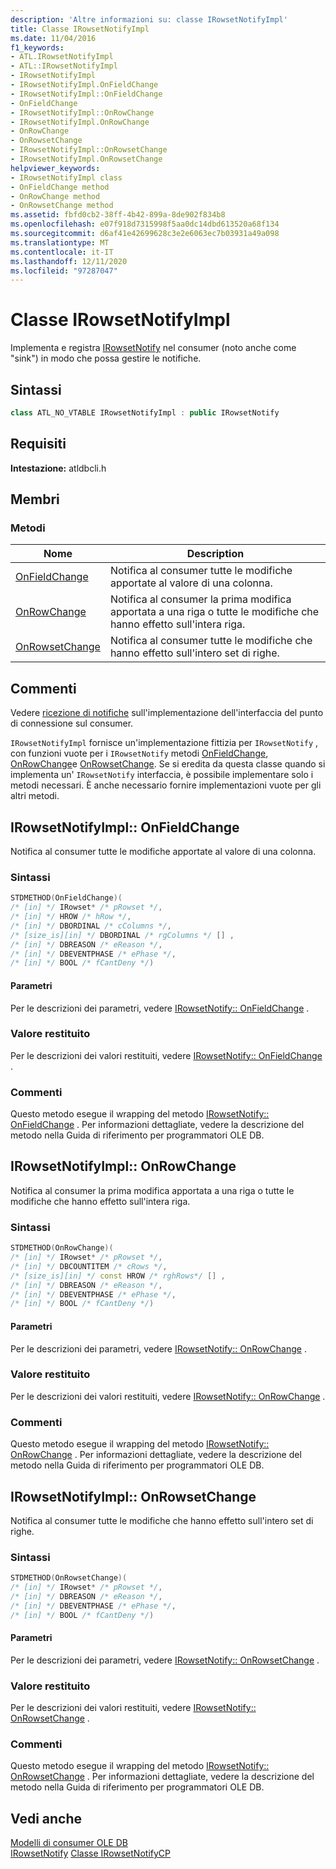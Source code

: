 ```yaml
---
description: 'Altre informazioni su: classe IRowsetNotifyImpl'
title: Classe IRowsetNotifyImpl
ms.date: 11/04/2016
f1_keywords:
- ATL.IRowsetNotifyImpl
- ATL::IRowsetNotifyImpl
- IRowsetNotifyImpl
- IRowsetNotifyImpl.OnFieldChange
- IRowsetNotifyImpl::OnFieldChange
- OnFieldChange
- IRowsetNotifyImpl::OnRowChange
- IRowsetNotifyImpl.OnRowChange
- OnRowChange
- OnRowsetChange
- IRowsetNotifyImpl::OnRowsetChange
- IRowsetNotifyImpl.OnRowsetChange
helpviewer_keywords:
- IRowsetNotifyImpl class
- OnFieldChange method
- OnRowChange method
- OnRowsetChange method
ms.assetid: fbfd0cb2-38ff-4b42-899a-8de902f834b8
ms.openlocfilehash: e07f918d7315998f5aa0dc14dbd613520a68f134
ms.sourcegitcommit: d6af41e42699628c3e2e6063ec7b03931a49a098
ms.translationtype: MT
ms.contentlocale: it-IT
ms.lasthandoff: 12/11/2020
ms.locfileid: "97287047"
---
```

# <a name="irowsetnotifyimpl-class"></a>Classe IRowsetNotifyImpl

Implementa e registra [IRowsetNotify](/previous-versions/windows/desktop/ms712959(v=vs.85)) nel consumer (noto anche come "sink") in modo che possa gestire le notifiche.

## <a name="syntax"></a>Sintassi

```cpp
class ATL_NO_VTABLE IRowsetNotifyImpl : public IRowsetNotify
```

## <a name="requirements"></a>Requisiti

**Intestazione:** atldbcli.h

## <a name="members"></a>Membri

### <a name="methods"></a>Metodi

| Nome | Description |
|-|-|
|[OnFieldChange](#onfieldchange)|Notifica al consumer tutte le modifiche apportate al valore di una colonna.|
|[OnRowChange](#onrowchange)|Notifica al consumer la prima modifica apportata a una riga o tutte le modifiche che hanno effetto sull'intera riga.|
|[OnRowsetChange](#onrowsetchange)|Notifica al consumer tutte le modifiche che hanno effetto sull'intero set di righe.|

## <a name="remarks"></a>Commenti

Vedere [ricezione di notifiche](../../data/oledb/receiving-notifications.md) sull'implementazione dell'interfaccia del punto di connessione sul consumer.

`IRowsetNotifyImpl` fornisce un'implementazione fittizia per `IRowsetNotify` , con funzioni vuote per i `IRowsetNotify` metodi [OnFieldChange](/previous-versions/windows/desktop/ms715961(v=vs.85)), [OnRowChange](/previous-versions/windows/desktop/ms722694(v=vs.85))e [OnRowsetChange](/previous-versions/windows/desktop/ms722669(v=vs.85)). Se si eredita da questa classe quando si implementa un' `IRowsetNotify` interfaccia, è possibile implementare solo i metodi necessari. È anche necessario fornire implementazioni vuote per gli altri metodi.

## <a name="irowsetnotifyimplonfieldchange"></a><a name="onfieldchange"></a> IRowsetNotifyImpl:: OnFieldChange

Notifica al consumer tutte le modifiche apportate al valore di una colonna.

### <a name="syntax"></a>Sintassi

```cpp
STDMETHOD(OnFieldChange)(
/* [in] */ IRowset* /* pRowset */,
/* [in] */ HROW /* hRow */,
/* [in] */ DBORDINAL /* cColumns */,
/* [size_is][in] */ DBORDINAL /* rgColumns */ [] ,
/* [in] */ DBREASON /* eReason */,
/* [in] */ DBEVENTPHASE /* ePhase */,
/* [in] */ BOOL /* fCantDeny */)
```

#### <a name="parameters"></a>Parametri

Per le descrizioni dei parametri, vedere [IRowsetNotify:: OnFieldChange](/previous-versions/windows/desktop/ms715961(v=vs.85)) .

### <a name="return-value"></a>Valore restituito

Per le descrizioni dei valori restituiti, vedere [IRowsetNotify:: OnFieldChange](/previous-versions/windows/desktop/ms715961(v=vs.85)) .

### <a name="remarks"></a>Commenti

Questo metodo esegue il wrapping del metodo [IRowsetNotify:: OnFieldChange](/previous-versions/windows/desktop/ms715961(v=vs.85)) . Per informazioni dettagliate, vedere la descrizione del metodo nella Guida di riferimento per programmatori OLE DB.

## <a name="irowsetnotifyimplonrowchange"></a><a name="onrowchange"></a> IRowsetNotifyImpl:: OnRowChange

Notifica al consumer la prima modifica apportata a una riga o tutte le modifiche che hanno effetto sull'intera riga.

### <a name="syntax"></a>Sintassi

```cpp
STDMETHOD(OnRowChange)(
/* [in] */ IRowset* /* pRowset */,
/* [in] */ DBCOUNTITEM /* cRows */,
/* [size_is][in] */ const HROW /* rghRows*/ [] ,
/* [in] */ DBREASON /* eReason */,
/* [in] */ DBEVENTPHASE /* ePhase */,
/* [in] */ BOOL /* fCantDeny */)
```

#### <a name="parameters"></a>Parametri

Per le descrizioni dei parametri, vedere [IRowsetNotify:: OnRowChange](/previous-versions/windows/desktop/ms722694(v=vs.85)) .

### <a name="return-value"></a>Valore restituito

Per le descrizioni dei valori restituiti, vedere [IRowsetNotify:: OnRowChange](/previous-versions/windows/desktop/ms722694(v=vs.85)) .

### <a name="remarks"></a>Commenti

Questo metodo esegue il wrapping del metodo [IRowsetNotify:: OnRowChange](/previous-versions/windows/desktop/ms722694(v=vs.85)) . Per informazioni dettagliate, vedere la descrizione del metodo nella Guida di riferimento per programmatori OLE DB.

## <a name="irowsetnotifyimplonrowsetchange"></a><a name="onrowsetchange"></a> IRowsetNotifyImpl:: OnRowsetChange

Notifica al consumer tutte le modifiche che hanno effetto sull'intero set di righe.

### <a name="syntax"></a>Sintassi

```cpp
STDMETHOD(OnRowsetChange)(
/* [in] */ IRowset* /* pRowset */,
/* [in] */ DBREASON /* eReason */,
/* [in] */ DBEVENTPHASE /* ePhase */,
/* [in] */ BOOL /* fCantDeny */)
```

#### <a name="parameters"></a>Parametri

Per le descrizioni dei parametri, vedere [IRowsetNotify:: OnRowsetChange](/previous-versions/windows/desktop/ms722669(v=vs.85)) .

### <a name="return-value"></a>Valore restituito

Per le descrizioni dei valori restituiti, vedere [IRowsetNotify:: OnRowsetChange](/previous-versions/windows/desktop/ms722669(v=vs.85)) .

### <a name="remarks"></a>Commenti

Questo metodo esegue il wrapping del metodo [IRowsetNotify:: OnRowsetChange](/previous-versions/windows/desktop/ms722669(v=vs.85)) . Per informazioni dettagliate, vedere la descrizione del metodo nella Guida di riferimento per programmatori OLE DB.

## <a name="see-also"></a>Vedi anche

[Modelli di consumer OLE DB](../../data/oledb/ole-db-consumer-templates-cpp.md)<br/>
[IRowsetNotify](/previous-versions/windows/desktop/ms712959(v=vs.85)) 
 [Classe IRowsetNotifyCP](../../data/oledb/irowsetnotifycp-class.md)
